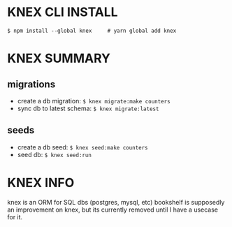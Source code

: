 <!-- migrate documentation to github wiki -->

# KNEX CLI INSTALL 
```
$ npm install --global knex     # yarn global add knex
```

# KNEX SUMMARY

## migrations

- create a db migration: `$ knex migrate:make counters`
- sync db to latest schema: `$ knex migrate:latest`

## seeds

- create a db seed: `$ knex seed:make counters`
- seed db: `$ knex seed:run`



# KNEX INFO
knex is an ORM for SQL dbs (postgres, mysql, etc)
bookshelf is supposedly an improvement on knex, but its currently removed until I have a usecase for it.